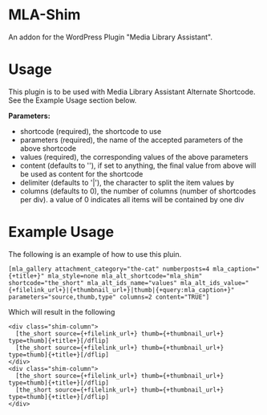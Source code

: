 # MLA-Shim
An addon for the WordPress Plugin "Media Library Assistant".

# Usage
This plugin is to be used with Media Library Assistant Alternate Shortcode. See the Example Usage section below.

__Parameters:__
- shortcode (required), the shortcode to use
- parameters (required), the name of the accepted parameters of the above shortcode
- values (required), the corresponding values of the above parameters
- content (defaults to ''), if set to anything, the final value from above will be used as content for the shortcode
- delimiter (defaults to '|'), the character to split the item values by
- columns (defaults to 0), the number of columns (number of shortcodes per div). a value of 0 indicates all items will be contained by one div

# Example Usage
The following is an example of how to use this pluin.
```
[mla_gallery attachment_category="the-cat" numberposts=4 mla_caption="{+title+}" mla_style=none mla_alt_shortcode="mla_shim" shortcode="the_short" mla_alt_ids_name="values" mla_alt_ids_value="{+filelink_url+}|{+thumbnail_url+}|thumb|{+query:mla_caption+}" parameters="source,thumb,type" columns=2 content="TRUE"]
```

Which will result in the following
```
<div class="shim-column">
  [the_short source={+filelink_url+} thumb={+thumbnail_url+} type=thumb]{+title+}[/dflip]
  [the_short source={+filelink_url+} thumb={+thumbnail_url+} type=thumb]{+title+}[/dflip]
</div>
<div class="shim-column">
  [the_short source={+filelink_url+} thumb={+thumbnail_url+} type=thumb]{+title+}[/dflip]
  [the_short source={+filelink_url+} thumb={+thumbnail_url+} type=thumb]{+title+}[/dflip]
</div>
```
